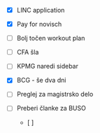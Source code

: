 - [x] LINC application
- [x] Pay for novisch
- [ ] Bolj točen workout plan
- [ ] CFA šla

- [ ] KPMG naredi sidebar
- [x] BCG - še dva dni

- [ ] Preglej za magistrsko delo

- [ ] Preberi članke za BUSO
	- [ ] 